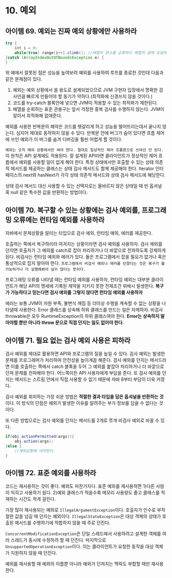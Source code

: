 # 10. 예외

## 아이템 69. 예외는 진짜 예외 상황에만 사용하라
```java
try {
    int i = 0;
    while(true) range[i++].climb(); //배열의 원소를 순회하다 배열의 끝에 도달하여 Exception이 발생하면 끝을 낸다.
}catch (ArrayIndexOutOfBoundsException e) {
}
```
위 예에서 잘못된 점은 성능을 높여보려 예외를 사용하여 루프를 종료한 것인데 다음과 같은 문제점이 있다.
1. 예외는 예외 상황에서 쓸 용도로 설계되었으므로 JVM 구현자 입장에서 명확한 검사만큼 빠르게 만들어야 할 동기가 약하다.(최적화에 신경쓰지 않을 것이다.)
2. 코드를 try-catch 블록안에 넣으면 JVM이 적용할 수 있는 최적화가 제한된다.
3. 배열을 순회하는 표준 관용구는 앞서 걱정한 중복 검사를 수행하지 않는다. JVM이 알아서 최적화해 없애준다.

예외를 사용한 반복문의 해악은 코드를 헷갈리게 하고 성능을 떨어뜨리는데서 끝나지 않는다. 심지어 제대로 동작하지 않을 수 있다. 반복문 안에 버그가 숨어 있다면 흐름 제어에 쓰인 예외가 이 버그를 숨겨 디버깅을 훨씬 어렵게 할 것이다.

`예외는 오직 예외 상황에서만 써야 한다. 절대로 일상적인 제어 흐름용으로 쓰여선 안 된다.` 이 원칙은 API 설계에도 적용된다. 잘 설계된 API라면 클라이언트가 정상적인 제어 흐름에서 예외를 사용할 일이 없게 해야 한다. 특정 상태에서만 호출할 수 있는 상태 의존적 메서드를 제공하는 클래스는 상태 검사 메서드도 함께 제공해야 한다. Iterator 인터페이스의 next와 hasNext가 각각 상태 의존적 메서드와 상태 검사 메서드에 해당한다.

상태 검사 메서드 대신 사용할 수 있는 선택지로는 올바르지 않은 상태일 때 빈 옵셔널 혹 null 같은 특수한 값을 반환하는 방법이다.

## 아이템 70. 복구할 수 있는 상황에는 검사 예외를, 프로그래밍 오류에는 런타임 예외를 사용하라
자바에서 문제상황을 알리는 타입으로 검사 예외, 런타임 예외, 에러를 제공한다.

호출하는 쪽에서 복구하리라 여겨지는 상황이라면 검사 예외를 사용하자. 검사 예외를 던지면 호출자가 그 예외를 catch로 잡아 처리하거나 더 바깥으로 전파하도록 강제하게 된다. 비검사는 런타임 예외와 에러가 있다. 둘은 프로그램에서 잡을 필요가 없거나 혹은 통상적으로 잡지 말아야 한다. `프로그램에서 비검사 예외나 에러를 던졌다는 것은 복구가 불가능하거나 더 실행해봐야 실이 많다는 뜻이다.`

프로그래밍 오류를 나타낼 때는 런타임 예외를 사용하자, 런타임 예외는 대부분 클라이언트가 해당 API의 명세에 기록된 제약을 지키지 못한 전제조건 위배시 발생한다. __복구가 가능하다고 믿는다면 검사 예외를 그렇지 않다면 런타임 예외를 사용하자__

에러는 보통 JVM이 자원 부족, 불변식 깨짐 등 더이상 수행을 계속할 수 없는 상황을 나타낼때 사용한다. Error 클래스를 상속해 하위 클래스를 만드는 일은 자제하자. 비검사 throwable은 모두 RuntimeException의 하위 클래스여야 한다. __Error는 상속하지 말아야할 뿐만 아니라 throw 문으로 직접 던지는 일도 없어야 한다.__

## 아이템 71. 필요 없는 검사 예외 사용은 피하라
검사 예외를 제대로 활용하면 API와 프로그램의 질을 높일 수 있다. 검사 예외는 발생한 문제를 프로그래머가 처리하여 안전성을 높이게끔 해준다. 검사 예외를 던지는 메서드라면 이를 호출하는 쪽에서 catch 블록을 두어 그 예외를 붙잡아 처리하거나  더 바깥으로 던져 문제를 전파해야 한다. 어느쪽이든 API 사용자에게 부담을 준다. 또 검사 예외를 던지는 메서드는 스트림 안에서 직접 사용할 수 없기 때문에 자바 8부터 부담이 더욱 커졌다.

검사 예외를 회피하는 가장 쉬운 방법은 __적절한 결과 타입을 담은 옵셔널을 반환하는 것__ 이다. 이 방식의 단점은 예외가 발생한 이유를 알려주는 부가 정보를 담을 수 없다는 것이다.

또 다른 방법으로는 검사 예외를 던지는 메서드를 2개로 쪼개 비검사 예외로 바꿀 수 있다.
```java
if(obj.actionPermitted(args)){
    obj.action(args);
}else {
    //예외상황에 대처한다.
}
```

## 아이템 72. 표준 예외를 사용하라
코드는 재사용하는 것이 좋다. 예외도 마찬가지다. 표준 예외를 재사용하면 1)다른 사람이 익히고 사용하기 쉽다. 2)예외 클래스가 적을수록 메모리 사용량도 줄고 클래스를 적재하는 시간도 적게 걸린다.

가장 많이 재사용되는 예외로 `IllegalArgumentException`이다. 호출자가 인수로 부적절한 값을 넘길 때 던지는 예외이다. `IllegalStateException`은 대상 객체의 상태가 호출된 메서드를 수행하기에 적합하지 않을 때 주로 던진다.

`ConcurrentModificationException`은 단일 스레드에서 사용하려고 설계한 객체를 여러 스레드가 동시에 수정하려 할 때 던진다. 마지막으로 `UnsupportedOperationException`이다. 이는 클라이언트가 요청한 동작을 대상 객체가 지원하지 않을 때 던진다.

예외를 재사용할 때 예외의 이름뿐 아니라 예외가 던져지는 맥락도 부합할 때만 재사용한다.